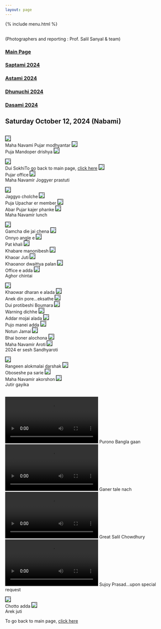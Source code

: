 ```yaml
---
layout: page
---
```


{% include menu.html %}
<div id="fb-root"></div>

<div style="color: orange; font-size:1.5em;font-weight: bold;" id="demo"></div>

<br/>
(Photographers and reporting : Prof. Salil Sanyal &  team)


<h3><a href="/news">Main Page</a> </h3>
<h3><a href="/saptami2024.html">Saptami 2024</a> </h3>
<h3><a href="/astami2024.html">Astami 2024</a> </h3>
<h3><a href="/dhunuchi2024.html">Dhunuchi 2024</a> </h3>
<h3><a href="/dasami2024.html">Dasami 2024</a> </h3>


<h2>Saturday October 12, 2024 (Nabami)</h2>

<br/>
<img style="border:1px solid black;" src="/images/puja2024/nabami/1nabami.jpg"/><br/>
Maha Navami Pujar modhyantar
<img style="border:1px solid black;" src="/images/puja2024/nabami/2nabami.jpg"/><br/>
Puja Mandoper drishya
<img style="border:1px solid black;" src="/images/puja2024/nabami/3nabami.jpg"/><br/>

<img style="border:1px solid black;" src="/images/puja2024/nabami/4nabami.jpg"/><br/>
Dui SokhiTo go back to main page, <a href="/news">click here</a>
<img style="border:1px solid black;" src="/images/puja2024/nabami/5nabami.jpg"/><br/>
Pujar office
<img style="border:1px solid black;" src="/images/puja2024/nabami/6nabami.jpg"/><br/>
Maha Navamir Joggyer prastuti

<img style="border:1px solid black;" src="/images/puja2024/nabami/7nabami.jpg"/><br/>
Jaggyo cholche
<img style="border:1px solid black;" src="/images/puja2024/nabami/8nabami.jpg"/><br/>
Puja Upachar er member
<img style="border:1px solid black;" src="/images/puja2024/nabami/9nabami.jpg"/><br/>
Abar Pujar kajer phanke
<img style="border:1px solid black;" src="/images/puja2024/nabami/10nabami.jpg"/><br/>
Maha Navamir lunch

<img style="border:1px solid black;" src="/images/puja2024/nabami/11nabami.jpg"/><br/>
Gamcha die jai chena
<img style="border:1px solid black;" src="/images/puja2024/nabami/12nabami.jpg"/><br/>
Onnyo angle e
<img style="border:1px solid black;" src="/images/puja2024/nabami/13nabami.jpg"/><br/>
Pat khali
<img style="border:1px solid black;" src="/images/puja2024/nabami/14nabami.jpg"/><br/>
Khabare manonibesh
<img style="border:1px solid black;" src="/images/puja2024/nabami/15nabami.jpg"/><br/>
Khaoar Juti
<img style="border:1px solid black;" src="/images/puja2024/nabami/16nabami.jpg"/><br/>
Khaoanor dwaittya palan
<img style="border:1px solid black;" src="/images/puja2024/nabami/17nabami.jpg"/><br/>
Office e adda
<img style="border:1px solid black;" src="/images/puja2024/nabami/18nabami.jpg"/><br/>
Aghor chintai

<img style="border:1px solid black;" src="/images/puja2024/nabami/19nabami.jpg"/><br/>
Khaowar dharan e alada
<img style="border:1px solid black;" src="/images/puja2024/nabami/20nabami.jpg"/><br/>
Anek din pore...eksathe
<img style="border:1px solid black;" src="/images/puja2024/nabami/21nabami.jpg"/><br/>
Dui protibeshi Boumara
<img style="border:1px solid black;" src="/images/puja2024/nabami/22nabami.jpg"/><br/>
Warning dichhe
<img style="border:1px solid black;" src="/images/puja2024/nabami/23nabami.jpg"/><br/>
Addar mojai alada
<img style="border:1px solid black;" src="/images/puja2024/nabami/24nabami.jpg"/><br/>
Pujo manei adda
<img style="border:1px solid black;" src="/images/puja2024/nabami/25nabami.jpg"/><br/>
Notun Jamai
<img style="border:1px solid black;" src="/images/puja2024/nabami/26nabami.jpg"/><br/>
Bhai boner alochona
<img style="border:1px solid black;" src="/images/puja2024/nabami/27nabami.jpg"/><br/>
Maha Navamir Aroti
<img style="border:1px solid black;" src="/images/puja2024/nabami/28nabami.jpg"/><br/>
2024 er sesh Sandhyaroti

<img style="border:1px solid black;" src="/images/puja2024/nabami/29nabami.jpg"/><br/>
Rangeen alokmalai darshak
<img style="border:1px solid black;" src="/images/puja2024/nabami/30nabami.jpg"/><br/>
Oboseshe pa sarie
<img style="border:1px solid black;" src="/images/puja2024/nabami/31nabami.jpg"/><br/>
Maha Navamir akorshon
<img style="border:1px solid black;" src="/images/puja2024/nabami/32nabami.jpg"/><br/>
Jutir gayika


<br/>
<video controls >
  <source src="/images/puja2024/nabami/33nabami.mp4" type="video/mp4">
</video>
Purono Bangla gaan

<br/>
<video controls >
  <source src="/images/puja2024/nabami/34nabami.mp4" type="video/mp4">
</video>
Ganer tale nach

<br/>
<video controls >
  <source src="/images/puja2024/nabami/35nabami.mp4" type="video/mp4">
</video>
Great Salil Chowdhury

<br/>
<video controls >
  <source src="/images/puja2024/nabami/36nabami.mp4" type="video/mp4">
</video>
Sujoy Prasad...upon special request

<img style="border:1px solid black;" src="/images/puja2024/nabami/37nabami.jpg"/><br/>
Chotto adda
<img style="border:1px solid black;" src="/images/puja2024/nabami/38nabami.jpg"/><br/>
Arek juti


To go back to main page, <a href="/news">click here</a>
